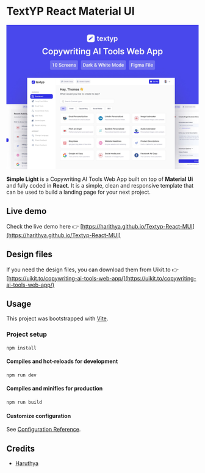 # TextYP React Material UI

![Simple template preview](https://raw.githubusercontent.com/harithya/Textyp-React-MUI/main/public/cover.jpg)

**Simple Light** is a Copywriting AI Tools Web App built on top of **Material Ui** and fully coded in **React**. It is a simple, clean and responsive template that can be used to build a landing page for your next project.

## Live demo

Check the live demo here 👉️ [https://harithya.github.io/Textyp-React-MUI](https://harithya.github.io/Textyp-React-MUI)

## Design files

If you need the design files, you can download them from Uikit.to 👉 [https://uikit.to/copywriting-ai-tools-web-app/](https://uikit.to/copywriting-ai-tools-web-app/)

## Usage

This project was bootstrapped with [Vite](https://vitejs.dev/).

### Project setup

```
npm install
```

#### Compiles and hot-reloads for development

```
npm run dev
```

#### Compiles and minifies for production

```
npm run build
```

#### Customize configuration

See [Configuration Reference](https://vitejs.dev/guide/).

## Credits

- [Haruthya](https://harithya.vercel.app/)
